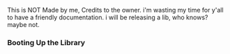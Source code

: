 This is NOT Made by me, Credits to the owner.
i'm wasting my time for y'all to have a friendly documentation.
i will be releasing a lib, who knows? maybe not.
### Booting Up the Library

